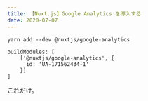```yaml
---
title: 【Nuxt.js】Google Analytics を導入する
date: 2020-07-07
---
```


```
yarn add --dev @nuxtjs/google-analytics
```

```js[nuxt.config.js]
buildModules: [ 
    ['@nuxtjs/google-analytics', {
      id: 'UA-171562434-1'
    }]
]
```

これだけ。
